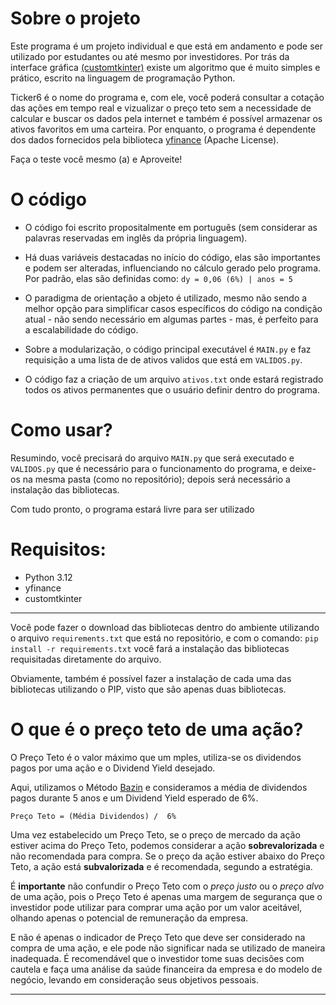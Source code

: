 
# Sobre o projeto

Este programa é um projeto individual e que está em andamento e pode ser utilizado por estudantes ou até mesmo por investidores. Por trás da interface gráfica [(customtkinter)](https://github.com/TomSchimansky/CustomTkinter) existe um algoritmo que é muito simples e prático, escrito na linguagem de programação Python. 

Ticker6 é o nome do programa e, com ele, você poderá consultar a cotação das ações em tempo real e vizualizar o preço teto sem a necessidade de calcular e buscar os dados pela internet e também é possível armazenar os ativos favoritos em uma carteira. Por enquanto, o programa é dependente dos dados fornecidos pela biblioteca [yfinance](https://github.com/ranaroussi/yfinance) (Apache License). 

Faça o teste você mesmo (a) e Aproveite!

# O código

- O código foi escrito propositalmente em português (sem considerar as palavras reservadas em inglês da própria linguagem).
  
- Há duas variáveis destacadas no início do código, elas são importantes e podem ser alteradas, influenciando no cálculo gerado pelo programa. Por padrão, elas são definidas como: `dy = 0,06 (6%) | anos = 5`
  
- O paradigma de orientação a objeto é utilizado, mesmo não sendo a melhor opção para simplificar casos específicos do código na condição atual - não sendo necessário em algumas partes - mas, é perfeito para a escalabilidade do código.
  
- Sobre a modularização, o código principal executável é `MAIN.py` e faz requisição a uma lista de de ativos validos que está em `VALIDOS.py`.
  
- O código faz a criação de um arquivo `ativos.txt` onde estará registrado todos os ativos permanentes que o usuário definir dentro do programa. 

# Como usar?

Resumindo, você precisará do arquivo `MAIN.py` que será executado e `VALIDOS.py` que é necessário para o funcionamento do programa, e deixe-os na mesma pasta (como no repositório);
depois será necessário a instalação das bibliotecas.

Com tudo pronto, o programa estará livre para ser utilizado 

# Requisitos:
- Python 3.12
- yfinance
- customtkinter
  
---
Você pode fazer o download das bibliotecas dentro do ambiente utilizando o arquivo `requirements.txt` que está no repositório, e com o comando: `pip install -r requirements.txt` você fará a instalação das bibliotecas requisitadas diretamente do arquivo. 

Obviamente, também é possível fazer a instalação de cada uma das bibliotecas utilizando o PIP, visto que são apenas duas bibliotecas.




# O que é o preço teto de uma ação?

O Preço Teto é o valor máximo que um  mples, utiliza-se os dividendos pagos por uma ação e o Dividend Yield desejado.

Aqui, utilizamos o Método [Bazin](https://pt.wikipedia.org/wiki/D%C3%A9cio_Bazin) e consideramos a média de dividendos pagos durante 5 anos e um Dividend Yield esperado de 6%.


	Preço Teto = (Média Dividendos) /  6%
 
Uma vez estabelecido um Preço Teto, se o preço de mercado da ação estiver acima do Preço Teto, podemos considerar a ação **sobrevalorizada** e não recomendada para compra. Se o preço da ação estiver abaixo do Preço Teto, a ação está **subvalorizada** e é recomendada, segundo a estratégia.

É **importante** não confundir o Preço Teto com o _preço justo_ ou o _preço alvo_ de uma ação, pois o Preço Teto é apenas uma margem de segurança que o investidor pode utilizar para comprar uma ação por um valor aceitável, olhando apenas o potencial de remuneração da empresa. 

E não é apenas o indicador de Preço Teto que deve ser considerado na compra de uma ação, e ele pode não significar nada se utilizado de maneira inadequada. É recomendável que o investidor tome suas decisões com cautela e faça uma análise da saúde financeira da empresa e do modelo de negócio, levando em consideração seus objetivos pessoais. 

---
  
	
